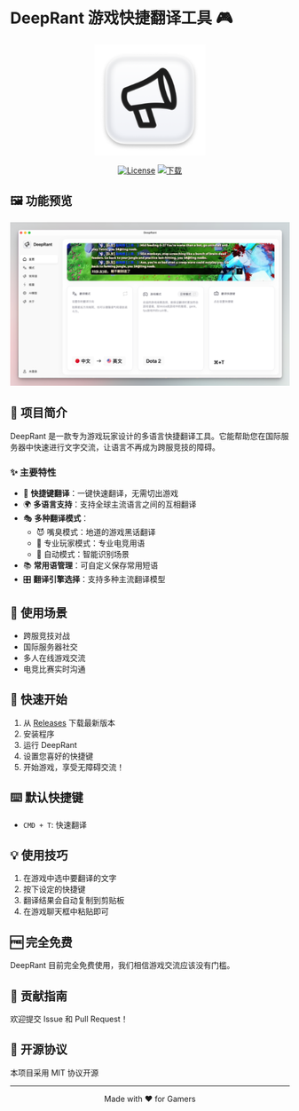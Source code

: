 # DeepRant 游戏快捷翻译工具 🎮

<div align="center">
  <img src="src/assets/app-icon.png" alt="DeepRant Logo" width="200"/>
  
  [![License](https://img.shields.io/badge/license-MIT-blue.svg)](LICENSE)
  [![下载](https://img.shields.io/github/downloads/yourusername/deeprant/total.svg)](https://github.com/liseami/DeepRant/releases)
</div>

## 🖼️ 功能预览

<div align="center">
  <img src="src/assets/preview.png" alt="DeepRant Preview" width="800"/>
</div>

## 📝 项目简介

DeepRant 是一款专为游戏玩家设计的多语言快捷翻译工具。它能帮助您在国际服务器中快速进行文字交流，让语言不再成为跨服竞技的障碍。

### ✨ 主要特性

- 🚀 **快捷键翻译**：一键快速翻译，无需切出游戏
- 🌍 **多语言支持**：支持全球主流语言之间的互相翻译
- 🎭 **多种翻译模式**：
  - 😈 嘴臭模式：地道的游戏黑话翻译
  - 🎯 专业玩家模式：专业电竞用语
  - 🤖 自动模式：智能识别场景
- 📚 **常用语管理**：可自定义保存常用短语
- 🎛️ **翻译引擎选择**：支持多种主流翻译模型

## 🎯 使用场景

- 跨服竞技对战
- 国际服务器社交
- 多人在线游戏交流
- 电竞比赛实时沟通

## 🚀 快速开始

1. 从 [Releases](https://github.com/liseami/DeepRant/releases) 下载最新版本
2. 安装程序
3. 运行 DeepRant
4. 设置您喜好的快捷键
5. 开始游戏，享受无障碍交流！

## ⌨️ 默认快捷键

- `CMD + T`: 快速翻译


## 💡 使用技巧

1. 在游戏中选中要翻译的文字
2. 按下设定的快捷键
3. 翻译结果会自动复制到剪贴板
4. 在游戏聊天框中粘贴即可

## 🆓 完全免费

DeepRant 目前完全免费使用，我们相信游戏交流应该没有门槛。

## 🤝 贡献指南

欢迎提交 Issue 和 Pull Request！

## 📜 开源协议

本项目采用 MIT 协议开源

---

<div align="center">
  Made with ❤️ for Gamers
</div>
